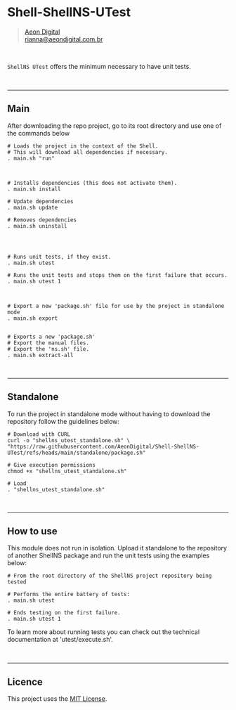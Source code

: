 Shell-ShellNS-UTest
================================

> [Aeon Digital](http://www.aeondigital.com.br)  
> rianna@aeondigital.com.br

&nbsp;

``ShellNS UTest`` offers the minimum necessary to have unit tests.


&nbsp;
&nbsp;

________________________________________________________________________________

## Main

After downloading the repo project, go to its root directory and use one of the 
commands below

``` shell
# Loads the project in the context of the Shell.
# This will download all dependencies if necessary. 
. main.sh "run"



# Installs dependencies (this does not activate them).
. main.sh install

# Update dependencies
. main.sh update

# Removes dependencies
. main.sh uninstall




# Runs unit tests, if they exist.
. main.sh utest

# Runs the unit tests and stops them on the first failure that occurs.
. main.sh utest 1



# Export a new 'package.sh' file for use by the project in standalone mode
. main.sh export


# Exports a new 'package.sh'
# Export the manual files.
# Export the 'ns.sh' file.
. main.sh extract-all
```

&nbsp;
&nbsp;


________________________________________________________________________________

## Standalone

To run the project in standalone mode without having to download the repository 
follow the guidelines below:  

``` shell
# Download with CURL
curl -o "shellns_utest_standalone.sh" \
"https://raw.githubusercontent.com/AeonDigital/Shell-ShellNS-UTest/refs/heads/main/standalone/package.sh"

# Give execution permissions
chmod +x "shellns_utest_standalone.sh"

# Load
. "shellns_utest_standalone.sh"
```


&nbsp;
&nbsp;

________________________________________________________________________________

## How to use

This module does not run in isolation. Upload it standalone to the repository of another ShellNS package and run the unit tests using the examples below:

``` shell
# From the root directory of the ShellNS project repository being tested

# Performs the entire battery of tests:
. main.sh utest

# Ends testing on the first failure.
. main.sh utest 1
```

To learn more about running tests you can check out the technical documentation 
at 'utest/execute.sh'.


&nbsp;
&nbsp;


________________________________________________________________________________

## Licence

This project uses the [MIT License](LICENCE.md).